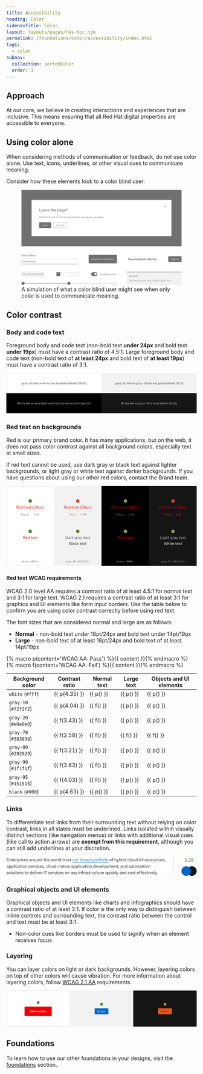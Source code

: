 ```yaml
---
title: Accessibility
heading: Color
sidenavTitle: Color
layout: layouts/pages/has-toc.njk
permalink: /foundations/color/accessibility/index.html
tags:
  - color
subnav:
  collection: sortedColor
  order: 3
---
```


<link data-helmet rel="stylesheet" href="/assets/packages/@rhds/elements/elements/rh-table/rh-table-lightdom.css">

<script data-helmet type="module">
  import '@rhds/elements/rh-alert/rh-alert.js';
  import '@rhds/elements/rh-table/rh-table.js';
</script>

<style data-helmet>
  .pass { color: var(--rh-color-green-60); }
  .fail { color: var(--rh-color-red-orange-60); }
  figcaption { 
    margin-block-start: var(--rh-space-lg);
    color: var(--rh-color-text-secondary-on-light);
    font-size: var(--rh-font-size-body-text-sm);
  }
</style>

## Approach

At our core, we believe in creating interactions and experiences that are inclusive. This means ensuring that all Red Hat digital properties are accessible to everyone.

## Using color alone

When considering methods of communication or feedback, do not use color alone. Use text, icons, underlines, or other visual cues to communicate meaning.

Consider how these elements look to a color blind user:

<figure>
  <uxdot-example width-adjustment="1012px">
    <img alt="Dialog with a gray leave button, a form field with a gray bottom border, and progress steps in gray without labels" src="/assets/color/color-a11y-using-color-alone.svg">
  </uxdot-example>
  <figcaption>
    A simulation of what a color blind user might see when only color is used to communicate meaning.
  </figcaption>
</figure>

## Color contrast

### Body and code text

Foreground body and code text (non-bold text **under 24px** and bold text
**under 19px**) must have a contrast ratio of 4.5:1. Large foreground body and
code text (non-bold text of **at least 24px** and bold text of **at least
19px**) must have a contrast ratio of 3:1.

<uxdot-example width-adjustment=”100%” variant="full" alignment="left" no-border>
  <img alt="Two examples of dark text on light backgrounds and two examples of light text on dark backgrounds" 
       src="/assets/color/color-a11y-color-contrast-body-code-text.svg">
</uxdot-example>

### Red text on backgrounds

Red is our primary brand color. It has many applications, but on the web, it does not pass color contrast against all background colors, especially text at small sizes.

If red text cannot be used, use dark gray or black text against lighter backgrounds, or light gray or white text against darker backgrounds. If you have questions about using our other red colors, contact the Brand team.

<uxdot-example width-adjustment=”100%” variant="full" alignment="left" no-border>
  <img alt="Several examples of red text over light and dark themed backgrounds showing some that pass and some that fail. There is also an example of dark gray text and black text against a light background as well as an example of light gray text and white text on a dark background." src="/assets/color/color-a11y-red-text-on-bgs.svg">
</uxdot-example>

#### Red text WCAG requirements

WCAG 2.0 level AA requires a contrast ratio of at least 4.5:1 for normal text and 3:1 for large text. WCAG 2.1 requires a contrast ratio of at least 3:1 for graphics and UI elements like form input borders. Use the table below to confirm you are using color contrast correctly before using red text.

The font sizes that are considered normal and large are as follows:

- **Normal** - non-bold text under 18pt/24px and bold text under 14pt/19px
- **Large** - non-bold text of at least 18pt/24px and bold text of at least 14pt/19px

{% macro p(content='WCAG AA: Pass') %}<span class="pass">{{ content }}</span>{% endmacro %}
{% macro f(content='WCAG AA: Fail') %}<span class="fail">{{ content }}</span>{% endmacro %}

<rh-table>

| Background color      | Contrast ratio | Normal text | Large text | Objects and UI elements |
| --------------------- | -------------- | ----------- | ---------- | ----------------------- |
| `white` (`#fff`)      | {{ p(4.35) }}  | {{ p() }}   | {{ p() }}  | {{ p() }}               |
| `gray-10` (`#f2f2f2`) | {{ p(4.04) }}  | {{ f() }}   | {{ p() }}  | {{ p() }}               |
| `gray-20` (`#e0e0e0`) | {{ f(3.43) }}  | {{ f() }}   | {{ p() }}  | {{ p() }}               |
| `gray-70` (`#383838`) | {{ f(2.58) }}  | {{ f() }}   | {{ f() }}  | {{ f() }}               |
| `gray-80` (`#292929`) | {{ f(3.21) }}  | {{ f() }}   | {{ p() }}  | {{ p() }}               |
| `gray-90` (`#1f1f1f`) | {{ f(3.63) }}  | {{ f() }}   | {{ p() }}  | {{ p() }}               |
| `gray-95` (`#151515`) | {{ f(4.03) }}  | {{ f() }}   | {{ p() }}  | {{ p() }}               |
| `black` (`#000`)      | {{ p(4.63) }}  | {{ p() }}   | {{ p() }}  | {{ p() }}               |

</rh-table>

### Links

To differentiate text links from their surrounding text without relying on color
contrast, links in all states must be underlined. Links isolated within visually
distinct sections (like navigation menus) or links with additional visual cues (like call to action arrows) are **exempt from this requirement**, although you can still add
underlines at your discretion.

<uxdot-example width-adjustment="797px">
  <img alt="Contrast ratio of a blue link in a paragraph with black text"
       src="/assets/color/color-a11y-color-contrast-links.svg">
</uxdot-example>

### Graphical objects and UI elements

Graphical objects and UI elements like charts and infographics should have a
contrast ratio of at least 3:1. If color is the only way to distinguish between
inline controls and surrounding text, the contrast ratio between the control and
text must be at least 3:1.

- Non-color cues like borders must be used to signify when an element receives
  focus

### Layering

You can layer colors on light or dark backgrounds. However, layering colors on top of other colors will cause vibration. For more information about layering colors, follow [WCAG 2.1 AA][wcag21aa] requirements.

<uxdot-example width-adjustment=”1140px” variant="full" alignment="left" no-border>
  <img alt="Red call to action on a white background, blue button on a light gray background, and a light red-orange button on a black background"
       src="/assets/color/color-a11y-color-contrast-layering.svg">
</uxdot-example>

<uxdot-feedback>
  <h2>Foundations</h2>
  <p>To learn how to use our other foundations in your designs, visit the <a href="/foundations">foundations</a> section.</p>
</uxdot-feedback>

[brandteam]: https://www.redhat.com/en/about/brand/standards
[colourcontrastanalyzer]: https://www.tpgi.com/color-contrast-checker/
[wcag21aa]: https://www.w3.org/WAI/WCAG21/Understanding/
